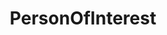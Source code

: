 ---
title: PersonOfInterest
crosslinks:
- GARNER2015
- S01E01
- television
- ARGsociety
- ARG
- arrow
- IAmA
- watch_dogs
---